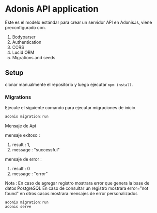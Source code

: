 # Adonis API application

Este es el modelo estándar para crear un servidor API en AdonisJs, viene preconfigurado con.

1. Bodyparser
2. Authentication
3. CORS
4. Lucid ORM
5. Migrations and seeds

## Setup

clonar manualmente el repositorio y luego ejecutar `npm install`.


### Migrations

Ejecute el siguiente comando para ejecutar migraciones de inicio.

```js
adonis migration:run
```

Mensaje de Api 

mensaje exitoso :

1. result : 1,
2. message : "successful"

mensaje de error :

1. result : 0
2. message : "error"

Nota : En caso de agregar registro mostrara error que genera la base de datos PostgreSQL
    En caso de consultar un registro mostrara error="not found"
    en otros casos mostrara mensajes de error personalizados


    adonis migration:run
    adonis serve






